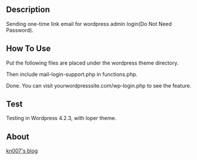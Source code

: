 ## Description

Sending one-time link email for wordpress admin login(Do Not Need Password).

## How To Use

Put the following files are placed under the wordpress theme directory.

Then include mail-login-support.php in functions.php.

Done. You can visit yourwordpresssite.com/wp-login.php to see the feature.

## Test

Testing in Wordpress 4.2.3, with loper theme.

## About

[kn007's blog](https://kn007.net) 
